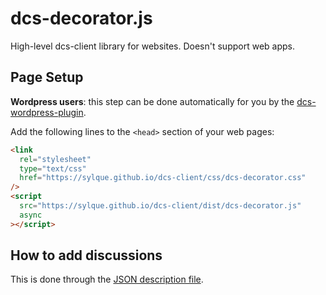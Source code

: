 # dcs-decorator.js

High-level dcs-client library for websites. Doesn't support web apps.

## Page Setup

**Wordpress users**: this step can be done automatically for you by
the [dcs-wordpress-plugin](https://github.com/sylque/dcs-wordpress-plugin).

Add the following lines to the `<head>` section of your web pages:

```html
<link
  rel="stylesheet"
  type="text/css"
  href="https://sylque.github.io/dcs-client/css/dcs-decorator.css"
/>
<script
  src="https://sylque.github.io/dcs-client/dist/dcs-decorator.js"
  async
></script>
```

## How to add discussions

This is done through the
[JSON description file](https://github.com/sylque/dcs-website-schema).
